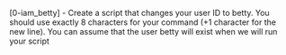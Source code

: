 [0-iam_betty] - Create a script that changes your user ID to betty. You should use exactly 8 characters for your command (+1 character for the new line). You can assume that the user betty will exist when we will run your script
